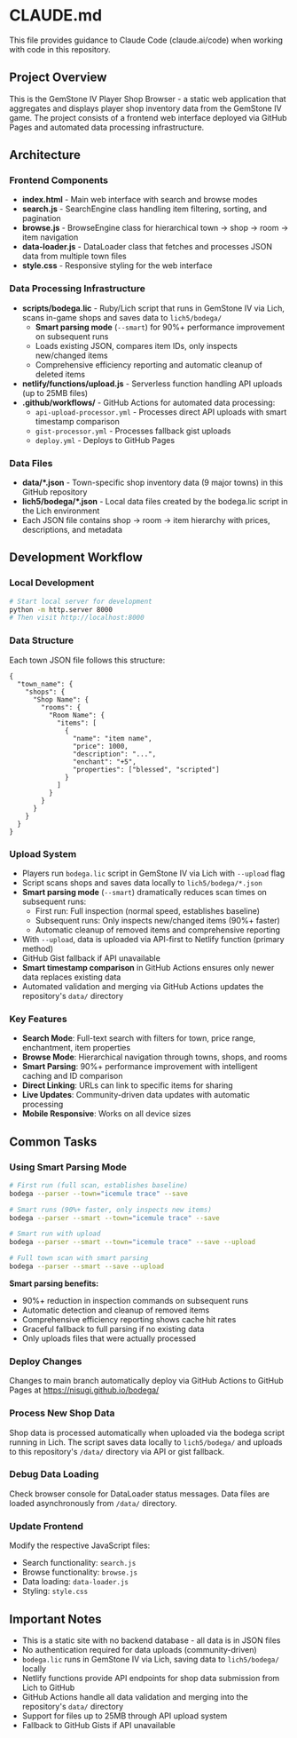 # CLAUDE.md

This file provides guidance to Claude Code (claude.ai/code) when working with code in this repository.

## Project Overview

This is the GemStone IV Player Shop Browser - a static web application that aggregates and displays player shop inventory data from the GemStone IV game. The project consists of a frontend web interface deployed via GitHub Pages and automated data processing infrastructure.

## Architecture

### Frontend Components
- **index.html** - Main web interface with search and browse modes
- **search.js** - SearchEngine class handling item filtering, sorting, and pagination
- **browse.js** - BrowseEngine class for hierarchical town → shop → room → item navigation
- **data-loader.js** - DataLoader class that fetches and processes JSON data from multiple town files
- **style.css** - Responsive styling for the web interface

### Data Processing Infrastructure
- **scripts/bodega.lic** - Ruby/Lich script that runs in GemStone IV via Lich, scans in-game shops and saves data to `lich5/bodega/`
  - **Smart parsing mode** (`--smart`) for 90%+ performance improvement on subsequent runs
  - Loads existing JSON, compares item IDs, only inspects new/changed items
  - Comprehensive efficiency reporting and automatic cleanup of deleted items
- **netlify/functions/upload.js** - Serverless function handling API uploads (up to 25MB files)
- **.github/workflows/** - GitHub Actions for automated data processing:
  - `api-upload-processor.yml` - Processes direct API uploads with smart timestamp comparison
  - `gist-processor.yml` - Processes fallback gist uploads
  - `deploy.yml` - Deploys to GitHub Pages

### Data Files
- **data/*.json** - Town-specific shop inventory data (9 major towns) in this GitHub repository
- **lich5/bodega/*.json** - Local data files created by the bodega.lic script in the Lich environment
- Each JSON file contains shop → room → item hierarchy with prices, descriptions, and metadata

## Development Workflow

### Local Development
```bash
# Start local server for development
python -m http.server 8000
# Then visit http://localhost:8000
```

### Data Structure
Each town JSON file follows this structure:
```
{
  "town_name": {
    "shops": {
      "Shop Name": {
        "rooms": {
          "Room Name": {
            "items": [
              {
                "name": "item name",
                "price": 1000,
                "description": "...",
                "enchant": "+5",
                "properties": ["blessed", "scripted"]
              }
            ]
          }
        }
      }
    }
  }
}
```

### Upload System
- Players run `bodega.lic` script in GemStone IV via Lich with `--upload` flag
- Script scans shops and saves data locally to `lich5/bodega/*.json`
- **Smart parsing mode** (`--smart`) dramatically reduces scan times on subsequent runs:
  - First run: Full inspection (normal speed, establishes baseline)
  - Subsequent runs: Only inspects new/changed items (90%+ faster)
  - Automatic cleanup of removed items and comprehensive reporting
- With `--upload`, data is uploaded via API-first to Netlify function (primary method)
- GitHub Gist fallback if API unavailable
- **Smart timestamp comparison** in GitHub Actions ensures only newer data replaces existing data
- Automated validation and merging via GitHub Actions updates the repository's `data/` directory

### Key Features
- **Search Mode**: Full-text search with filters for town, price range, enchantment, item properties
- **Browse Mode**: Hierarchical navigation through towns, shops, and rooms
- **Smart Parsing**: 90%+ performance improvement with intelligent caching and ID comparison
- **Direct Linking**: URLs can link to specific items for sharing
- **Live Updates**: Community-driven data updates with automatic processing
- **Mobile Responsive**: Works on all device sizes

## Common Tasks

### Using Smart Parsing Mode
```bash
# First run (full scan, establishes baseline)
bodega --parser --town="icemule trace" --save

# Smart runs (90%+ faster, only inspects new items)
bodega --parser --smart --town="icemule trace" --save

# Smart run with upload
bodega --parser --smart --town="icemule trace" --save --upload

# Full town scan with smart parsing
bodega --parser --smart --save --upload
```

**Smart parsing benefits:**
- 90%+ reduction in inspection commands on subsequent runs
- Automatic detection and cleanup of removed items
- Comprehensive efficiency reporting shows cache hit rates
- Graceful fallback to full parsing if no existing data
- Only uploads files that were actually processed

### Deploy Changes
Changes to main branch automatically deploy via GitHub Actions to GitHub Pages at https://nisugi.github.io/bodega/

### Process New Shop Data
Shop data is processed automatically when uploaded via the bodega script running in Lich. The script saves data locally to `lich5/bodega/` and uploads to this repository's `/data/` directory via API or gist fallback.

### Debug Data Loading
Check browser console for DataLoader status messages. Data files are loaded asynchronously from `/data/` directory.

### Update Frontend
Modify the respective JavaScript files:
- Search functionality: `search.js`
- Browse functionality: `browse.js`
- Data loading: `data-loader.js`
- Styling: `style.css`

## Important Notes

- This is a static site with no backend database - all data is in JSON files
- No authentication required for data uploads (community-driven)
- `bodega.lic` runs in GemStone IV via Lich, saving data to `lich5/bodega/` locally
- Netlify functions provide API endpoints for shop data submission from Lich to GitHub
- GitHub Actions handle all data validation and merging into the repository's `data/` directory
- Support for files up to 25MB through API upload system
- Fallback to GitHub Gists if API unavailable